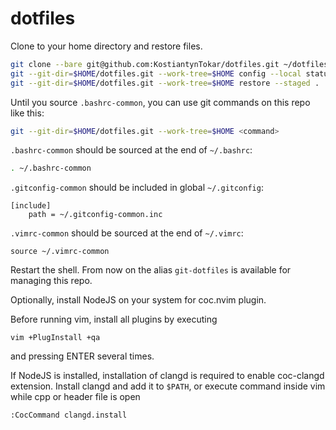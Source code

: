 # dotfiles

Clone to your home directory and restore files.
```bash
git clone --bare git@github.com:KostiantynTokar/dotfiles.git ~/dotfiles.git
git --git-dir=$HOME/dotfiles.git --work-tree=$HOME config --local status.showUntrackedFiles no
git --git-dir=$HOME/dotfiles.git --work-tree=$HOME restore --staged .
```

Until you source `.bashrc-common`, you can use git commands on this repo like this:
```bash
git --git-dir=$HOME/dotfiles.git --work-tree=$HOME <command>
```

`.bashrc-common` should be sourced at the end of `~/.bashrc`:
```bash
. ~/.bashrc-common
```

`.gitconfig-common` should be included in global `~/.gitconfig`:
```
[include]
    path = ~/.gitconfig-common.inc
```

`.vimrc-common` should be sourced at the end of `~/.vimrc`:
```vim
source ~/.vimrc-common
```

Restart the shell. From now on the alias `git-dotfiles` is available for managing this repo.

Optionally, install NodeJS on your system for coc.nvim plugin.

Before running vim, install all plugins by executing
```
vim +PlugInstall +qa
```
and pressing ENTER several times.

If NodeJS is installed, installation of clangd is required to enable coc-clangd extension.
Install clangd and add it to `$PATH`, or execute command inside vim while cpp or header file is open
```
:CocCommand clangd.install
```
